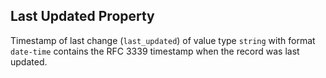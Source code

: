 ## Last Updated Property

Timestamp of last change (`last_updated`) of value type `string` with format `date-time` contains the RFC 3339 timestamp when
the record was last updated.
